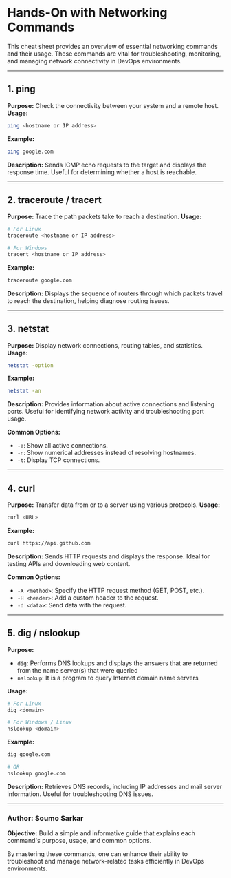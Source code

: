 # Hands-On with Networking Commands

This cheat sheet provides an overview of essential networking commands and their usage. These commands are vital for troubleshooting, monitoring, and managing network connectivity in DevOps environments.

---

## 1. ping

**Purpose:** Check the connectivity between your system and a remote host.
**Usage:**

```bash
ping <hostname or IP address>
```

**Example:**

```bash
ping google.com
```

**Description:** Sends ICMP echo requests to the target and displays the response time. Useful for determining whether a host is reachable.

---

## 2. traceroute / tracert

**Purpose:** Trace the path packets take to reach a destination.
**Usage:**

```bash
# For Linux
traceroute <hostname or IP address>

# For Windows
tracert <hostname or IP address>
```

**Example:**

```bash
traceroute google.com
```

**Description:** Displays the sequence of routers through which packets travel to reach the destination, helping diagnose routing issues.

---

## 3. netstat

**Purpose:** Display network connections, routing tables, and statistics.
**Usage:**

```bash
netstat -option
```

**Example:**

```bash
netstat -an
```

**Description:** Provides information about active connections and listening ports. Useful for identifying network activity and troubleshooting port usage.

**Common Options:**

- `-a`: Show all active connections.
- `-n`: Show numerical addresses instead of resolving hostnames.
- `-t`: Display TCP connections.

---

## 4. curl

**Purpose:** Transfer data from or to a server using various protocols.
**Usage:**

```bash
curl <URL>
```

**Example:**

```bash
curl https://api.github.com
```

**Description:** Sends HTTP requests and displays the response. Ideal for testing APIs and downloading web content.

**Common Options:**

- `-X <method>`: Specify the HTTP request method (GET, POST, etc.).
- `-H <header>`: Add a custom header to the request.
- `-d <data>`: Send data with the request.

---

## 5. dig / nslookup

**Purpose:**

- `dig`: Performs DNS lookups and displays the answers that are returned from the name server(s) that were queried
- `nslookup`: It is a program to query Internet domain name servers

**Usage:**

```bash
# For Linux
dig <domain>

# For Windows / Linux
nslookup <domain>
```

**Example:**

```bash
dig google.com

# OR
nslookup google.com
```

**Description:** Retrieves DNS records, including IP addresses and mail server information. Useful for troubleshooting DNS issues.

---

### Author: Soumo Sarkar

**Objective:** Build a simple and informative guide that explains each command's purpose, usage, and common options.

By mastering these commands, one can enhance their ability to troubleshoot and manage network-related tasks efficiently in DevOps environments.
